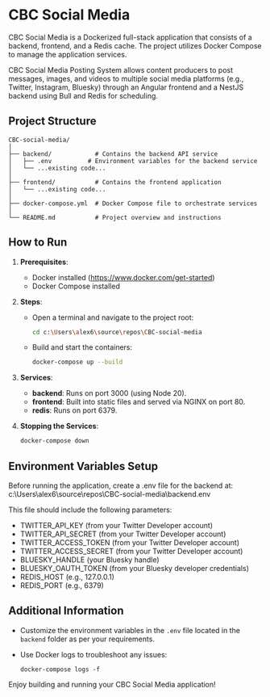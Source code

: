 # CBC Social Media

CBC Social Media is a Dockerized full-stack application that consists of a backend, frontend, and a Redis cache. The project utilizes Docker Compose to manage the application services.

CBC Social Media Posting System allows content producers to post messages, images, and videos to multiple social media platforms (e.g., Twitter, Instagram, Bluesky) through an Angular frontend and a NestJS backend using Bull and Redis for scheduling.

## Project Structure

```
CBC-social-media/
│
├── backend/            # Contains the backend API service
│   ├── .env          # Environment variables for the backend service
│   └── ...existing code...
│
├── frontend/           # Contains the frontend application
│   └── ...existing code...
│
├── docker-compose.yml  # Docker Compose file to orchestrate services
│
└── README.md           # Project overview and instructions
```

## How to Run

1. **Prerequisites**:
   - Docker installed (https://www.docker.com/get-started)
   - Docker Compose installed

2. **Steps**:
   - Open a terminal and navigate to the project root:
     ```bash
     cd c:\Users\alex6\source\repos\CBC-social-media
     ```
   - Build and start the containers:
     ```bash
     docker-compose up --build
     ```

3. **Services**:
   - **backend**: Runs on port 3000 (using Node 20).
   - **frontend**: Built into static files and served via NGINX on port 80.
   - **redis**: Runs on port 6379.

4. **Stopping the Services**:
   ```bash
   docker-compose down
   ```

## Environment Variables Setup

Before running the application, create a .env file for the backend at:
  c:\Users\alex6\source\repos\CBC-social-media\backend\.env

This file should include the following parameters:
- TWITTER_API_KEY (from your Twitter Developer account)
- TWITTER_API_SECRET (from your Twitter Developer account)
- TWITTER_ACCESS_TOKEN (from your Twitter Developer account)
- TWITTER_ACCESS_SECRET (from your Twitter Developer account)
- BLUESKY_HANDLE (your Bluesky handle)
- BLUESKY_OAUTH_TOKEN (from your Bluesky developer credentials)
- REDIS_HOST (e.g., 127.0.0.1)
- REDIS_PORT (e.g., 6379)

## Additional Information

- Customize the environment variables in the `.env` file located in the `backend` folder as per your requirements.
- Use Docker logs to troubleshoot any issues:
  
  ```
  docker-compose logs -f
  ```
  
Enjoy building and running your CBC Social Media application!
